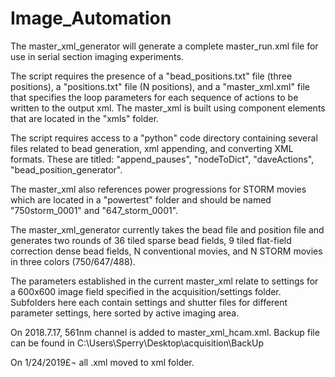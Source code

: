# Image_Automation

The master_xml_generator will generate a complete master_run.xml file for use in serial section imaging experiments. 

The script requires the presence of a "bead_positions.txt" file (three positions), a "positions.txt" file (N positions), and a "master_xml.xml" file that
specifies the loop parameters for each sequence of actions to be written to the output xml. The master_xml is built using 
component elements that are located in the "xmls" folder. 

The script requires access to a "python" code directory containing several files related to bead generation, xml appending, and
converting XML formats. These are titled: "append_pauses", "nodeToDict", "daveActions", "bead_position_generator". 


The master_xml also references power progressions for STORM movies which are located in a "powertest" folder and should be 
named "750storm_0001" and "647_storm_0001".


The master_xml_generator currently takes the bead file and position file and generates two rounds of 36 tiled sparse bead fields, 
9 tiled flat-field correction dense bead fields, N conventional movies, and N STORM movies in three colors (750/647/488).  

The parameters established in the current master_xml relate to settings for a 600x600 image field specified in the acquisition/settings folder.
Subfolders here each contain settings and shutter files for different parameter settings, here sorted by active imaging area.

On 2018.7.17, 561nm channel is added to master_xml_hcam.xml. Backup file can be found in C:\Users\Sperry\Desktop\acquisition\BackUp

On 1/24/2019£¬ all .xml moved to xml folder. 
